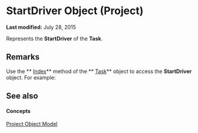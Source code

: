 
# StartDriver Object (Project)

 **Last modified:** July 28, 2015

Represents the  **StartDriver** of the **Task**. 

## Remarks

Use the  ** [Index](2720e56a-95eb-f119-445d-3052198c46b0.md)** method of the ** [Task](bc6bb4a5-95a6-9d1f-3e28-92b9548a544a.md)** object to access the **StartDriver** object. For example:


## See also


#### Concepts


 [Project Object Model](900b167b-88ec-ea88-15b7-27bb90c22ac6.md)
